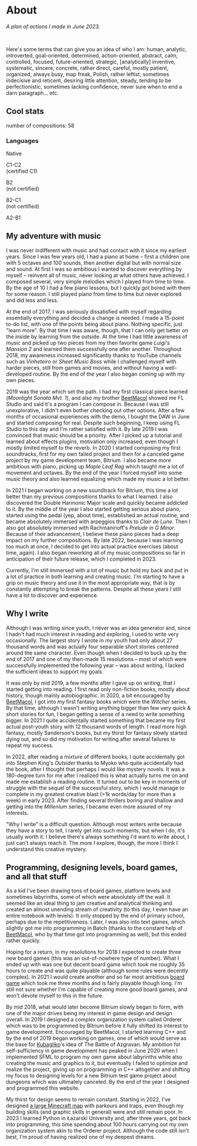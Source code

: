 <BackToOther></BackToOther>

# About

<MdImage img="about3.png" alt="Plan of Actions – June 2023"></MdImage>

*A plan of actions I made in June 2023.*

<br />

Here's some terms that can give you an idea of who I am: human, analytic, introverted, goal-oriented, determined, action-oriented, abstract, calm, controlled, focused, future-oriented, strategic, [analytically] inventive, systematic, sincere, concrete, rather direct, careful, mostly patient, organized, always busy, map freak, Polish, rather leftist, sometimes indecisive and reticent, desiring little attention, steady, tending to be perfectionistic, sometimes lacking confidence, never sure when to end a darn paragraph... etc.

## Cool stats

number of compositions: 58
<!-- favorite music scales: -->
<!-- time spent doing things -->

### Languages

<!-- <div class="flex flex-row space-x-1 gap-5"> -->

<div class="grid grid-cols-5 gap-2 mt-2 mb-4 ml-5 mr-5">

<div class="flex flex-col mx-auto text-center items-center text-main">

<MdImage img="lang/pl.png" height=50></MdImage>

<div>
Native
</div>

</div>

<div class="flex flex-col mx-auto text-center items-center text-main">

<MdImage img="lang/en.png" height=50></MdImage>
<div>C1-C2</div>
<div>(certified C1)</div>

</div>

<div class="flex flex-col mx-auto text-center items-center text-main">

<MdImage img="lang/es.png" height=50></MdImage>
<div>B2</div>
<div>(not certified)</div>

</div>

<div class="flex flex-col mx-auto text-center items-center text-main">

<MdImage img="lang/ru.png" height=50></MdImage>
<div>B2-C1</div>
<div>(not certified)</div>

</div>

<div class="flex flex-col mx-auto text-center items-center text-main">

<MdImage img="lang/ua.png" height=50></MdImage>
<div>A2-B1</div>

</div>

</div>

<!-- [can include section on why I like writng about myself, awareness, and so on] [the truth is I don't do it that often, the only place I really write about myself in is my diary I write every few months] -->

## My adventure with music

I was never indifferent with music and had contact with it since my earliest years. Since I was few years old, I had a piano at home – first a children one with 5 octaves and 100 sounds, then another digital but with normal size and sound. At first I was so ambitious I wanted to discover everything by myself – reinvent all of music, never looking at what others have achieved. I composed several, very simple melodies which I played from time to time. By the age of 10 I had a few piano lessons, but I quickly got bored with them for some reason. I still played piano from time to time but never explored and did less and less.

At the end of 2017, I was seriously dissatisfied with myself regarding essentially everything and decided a change is needed. I made a 15-point to-do list, with one of the points being about piano. Nothing specific, just "learn more". By that time I was aware, though, that I can only get better on the inside by learning from the outside. At the time I had little awareness of music and picked up two pieces from my then favorite game *Luigi's Mansion 2* and learned them successfully one after another. Throughout 2018, my awareness increased significantly thanks to YouTube channels such as *Vinheteiro* or *Sheet Music Boss* while I challenged myself with harder pieces, still from games and movies, and without having a well-developed routine. By the end of the year I also began coming up with my own pieces.

2019 was the year which set the path. I had my first classical piece learned (*Moonlight Sonata Mvt. 1*), and also my brother [BeetMacol](https://beetmacol.com) showed me FL Studio and said it's a program I can compose in. Because I was still unexplorative, I didn't even bother checking out other options. After a few months of occasional experiences with the demo, I bought the DAW in June and started composing for real. Despite such beginning, I keep using FL Studio to this day and I'm rather satisfied with it. By late 2019 I was convinced that music should be a priority. After I picked up a tutorial and learned about effects plugins, motivation only increased, even though I mostly limited myself to the reverb. In 2020 I started composing my first soundtracks, first for my own failed project and then for a canceled game project by my game development team, Bitrium. I also became more ambitious with piano, picking up *Maple Leaf Rag* which taught me a lot of movement and octaves. By the end of the year I forced myself into some music theory and also learned equalizing which made my music a lot better.

In 2021 I began working on a new soundtrack for Bitrium, this time a lot better than my previous compositions thanks to what I learned. I also discovered the Double Harmonic Major scale and quickly became addicted to it. By the middle of the year I also started getting serious about piano, started using the pedal (yep, about time), established an actual routine, and became absolutely immersed with arpeggios thanks to *Clair de Lune*. Then I also got absolutely immersed with Rachmaninoff's *Prelude in G Minor*. Because of their advancement, I believe these piano pieces had a deep impact on my further compositions. By late 2022, because I was learning too much at once, I decided to get into actual practice exercises (about time, again). I also began reworking all of my music compositions so far in anticipation of their future release, which I completed in 2023.

Currently, I'm still immersed with a lot of music but hold my back and put in a lot of practice in both learning and creating music. I'm starting to have a grip on music theory and use it in the most appropriate way, that is by constantly attempting to break the patterns. Despite all these years I still have a lot to discover and experience.

## Why I write

Although I was writing since youth, I never was an idea generator and, since I hadn't had much interest in reading and exploring, I used to write very occasionally. The largest story I wrote in my youth had only about 27 thousand words and was actually four separable short stories centered around the same character. Even though when I decided to buck up by the end of 2017 and one of my then-made 15 resolutions – most of which were successfully implemented the following year – was about writing, I lacked the sufficient ideas to support my goals.

It was only by mid 2019, a few months after I gave up on writing, that I started getting into reading. I first read only non-fiction books, mostly about history, though mainly autobiographic. In 2020, a bit encouraged by [BeetMacol](https://beetmacol.com), I got into my first fantasy books which were the *Witcher* series. By that time, although I wasn't writing anything bigger than few very quick & short stories for fun, I began getting a sense of a need to write something bigger. In 2021 I quite accidentally started something that became my first actual post-youth story with 12 thousand words of length. I read more high fantasy, mostly Sanderson's books, but my thirst for fantasy slowly started dying out, and so did my motivation for writing after several failures to repeat my success.

In 2022, after reading a mixture of different books, I quite accidentally got into Stephen King's *Outsider* thanks to Myoko who quite accidentally had the book, after I thought that perhaps I would like mystery novels. It was a 180-degree turn for me after I realized this is what actually turns me on and made me establish a reading routine. It turned out to be key in moments of struggle with the sequel of the successful story, which I would manage to complete in my greatest creative blast (>1k words/day for more than a week) in early 2023. After finding several thrillers boring and shallow and getting into the *Millenium* series, I became even more assured of my interests.

"Why I write" is a difficult question. Although most writers write because they have a story to tell, I rarely get into such moments, but when I do, it's usually worth it. I believe there's always something I'd want to write about, I just can't always reach it. The more I explore, though, the more I think I understand this creative mystery.

## Programming, designing levels, board games, and all that stuff

As a kid I've been drawing tons of board games, platform levels and sometimes labyrinths, some of which were absolutely off the wall. It seemed like an ideal thing to jam creative and analytical thinking and created an almost unending stream of creativity (to this day, I even have an entire notebook with levels). It only stopped by the end of primary school, perhaps due to the repetitiveness. Later, I was also into text games, which slightly got me into programming in Batch (thanks to the constant help of [BeetMacol](https://beetmacol.com), who by that time got into programming as well), but this ended rather quickly.

Hoping for a return, in my resolutions for 2018 I expected to create three new board games (this was an out-of-nowhere type of number). What I ended up with was one but decent board game which took me roughly 35 hours to create and was quite playable (although some rules were decently complex). In 2021 I would create another and so far most ambitious [board game](../other/łowcy-niebios) which took me three months and is fairly playable though long. I'm still not sure whether I'm capable of creating more good board games, and won't devote myself to this in the future.

By mid 2018, what would later become Bitrium slowly began to form, with one of the major drives being my interest in game design and design overall. In 2019 I designed a complex organization system called Orderer which was to be programmed by Bitrium before it fully shifted its interest to game development. Encouraged by BeetMacol, I started learning C++ and by the end of 2019 began working on games, one of which would serve as the base for [Kubagliko](https://glikopl.github.io/)'s idea of The Battle of Azgravan. My ambition for self-sufficiency in game development has peaked in June 2020 when I implemented SFML to program my own game about labyrinths while also creating the music and graphics to it, but eventually I failed to optimize and realize the project, giving up on programming in C++ altogether and shifting my focus to designing levels for a new Bitrium test game project about dungeons which was ultimately canceled. By the end of the year I designed and programmed this website.

My thirst for design seems to remain constant. Starting in 2022, I've designed [a large Minecraft map](../other/danaikor) with parkours and traps, even though my building skills (and graphic skills in general) were and still remain poor. In 2023 I learned Python in Łazarski University and, after three years, got back into programming, this time spending about 100 hours carrying out my own organization system akin to the Orderer project. Although the code still isn't best, I'm proud of having realized one of my deepest dreams.

<br />

<MdImage img="NGVHQ.png" height=500></MdImage>
